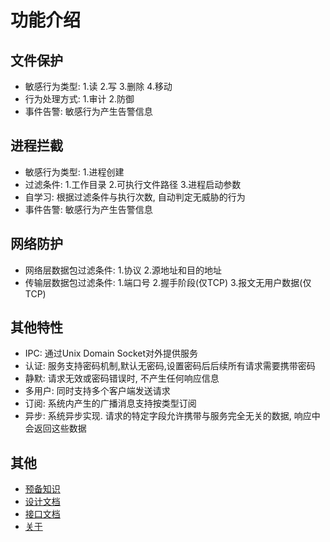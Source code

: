 # 功能介绍

## 文件保护

* 敏感行为类型: 1.读 2.写 3.删除 4.移动
* 行为处理方式: 1.审计 2.防御
* 事件告警: 敏感行为产生告警信息

## 进程拦截

* 敏感行为类型: 1.进程创建
* 过滤条件: 1.工作目录 2.可执行文件路径 3.进程启动参数
* 自学习: 根据过滤条件与执行次数, 自动判定无威胁的行为
* 事件告警: 敏感行为产生告警信息

## 网络防护

* 网络层数据包过滤条件: 1.协议 2.源地址和目的地址
* 传输层数据包过滤条件: 1.端口号 2.握手阶段(仅TCP) 3.报文无用户数据(仅TCP)

## 其他特性

* IPC: 通过Unix Domain Socket对外提供服务
* 认证: 服务支持密码机制,默认无密码,设置密码后后续所有请求需要携带密码
* 静默: 请求无效或密码错误时, 不产生任何响应信息
* 多用户: 同时支持多个客户端发送请求
* 订阅: 系统内产生的广播消息支持按类型订阅
* 异步: 系统异步实现. 请求的特定字段允许携带与服务完全无关的数据, 响应中会返回这些数据

## 其他

* [预备知识](prepare.md)
* [设计文档](design.md)
* [接口文档](api.md)
* [关于](about.md)
